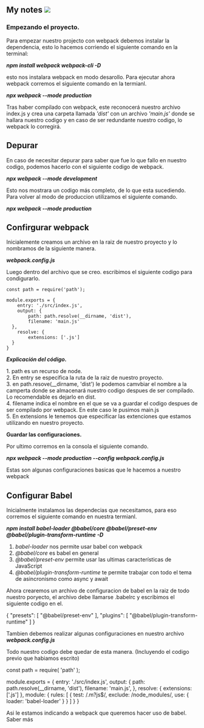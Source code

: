 <h2>My notes <img src="https://img.icons8.com/external-tal-revivo-bold-tal-revivo/24/4a90e2/external-webpack-a-module-bundler-its-main-purpose-is-to-bundle-javascript-files-for-usage-in-a-browser-logo-bold-tal-revivo.png"/></h2>

<h3>Empezando el proyecto.</h3>
<p>
Para empezar nuestro projecto con webpack debemos instalar la
dependencia, esto lo hacemos corriendo el siguiente comando en la
terminal:

  <i><b>npm install webpack webpack-cli -D</b></i>

esto nos instalara webpack en modo desarollo.
Para ejecutar ahora webpack corremos el siguiente comando en la termianl.

<i><b>npx webpack --mode production</b></i>

Tras haber compilado con webpack, este reconocerá nuestro archivo index.js
y crea una carpeta llamada <i>'dist'</i> con un archivo <i>'main.js'</i> donde se hallara nuestro codigo y en caso de ser redundante nuestro codigo, lo webpack lo corregirá.
</p>

<h2>Depurar</h2>

<p>
En caso de necesitar depurar para saber que fue lo que fallo en nuestro codigo, podemos hacerlo con el siguiente codigo de webpack.

  <i><b>npx webpack --mode development</b></i>

Esto nos mostrara un codigo más completo, de lo que esta sucediendo.
Para volver al modo de produccion utilizamos el siguiente comando.

  <i><b>npx webpack --mode production</b></i>
</p>

<h2>Confirgurar webpack</h2>
<p>
Inicialemente creamos un archivo en la raiz de nuestro proyecto y lo nombramos de la siguiente manera.

<i><b>webpack.config.js</b></i>

Luego dentro del archivo que se creo. escribimos el siguiente codigo para condigurarlo.
</p>

	const path = require('path');

	module.exports = {
	    entry: './src/index.js',
	    output: {
	        path: path.resolve(__dirname, 'dist'),
	        filename: 'main.js'
	  },
	    resolve: {
	        extensions: ['.js']
	  }
	}
<i><b>Explicación del código.</b></i>
<p>
1. path es un recurso de node. <br>
2. En entry se especifica la ruta de la raiz de nuestro proyecto.<br>
3. en path.resove(__dirname, 'dist') le podemos camvbiar el nombre a la camperta donde se almacenará nuestro codigo despues de ser compilado. Lo recomendable es dejarlo en dist.<br>
4. filename indica el nombre en el que se va a guardar el codigo despues de ser compilado por webpack. En este caso le pusimos main.js<br>
5. En extensions le tenemos que especificar las extenciones que estamos utilizando en nuestro proyecto.<br>
</p>
<b>Guardar las configuraciones.</b>
<p>
Por ultimo corremos en la consola el siguiente comando.

<i><b>npx webpack --mode production --config webpack.config.js </b></i>

Estas son algunas configuraciones basicas que le hacemos a nuestro webpack
</p>

<h2>Configurar Babel</h2>
<p>
Inicialmente instalamos las dependecias que necesitamos, para eso corremos el siguiente comando en nuestra termianl.

<i><b>npm install babel-loader @babel/core @babel/preset-env @babel/plugin-transform-runtime -D</b></i>

1. <i>babel-loader</i> nos permite usar babel con webpack <br>
2. <i>@babel/core</i> es babel en general<br>
3. <i>@babel/preset-env </i> permite usar las ultimas características de JavaScript<br>
4. <i>@babel/plugin-transform-runtime</i> te permite trabajar con todo el tema de asincronismo como async y await<br>

Ahora crearemos un archivo de configuracion de babel en la raiz de todo nuestro poryecto, el archivo debe llamarse .babelrc y escribimos el siguiente codigo en el.
</p>

{
  "presets": [
    "@babel/preset-env"
  ],
  "plugins": [
    "@babel/plugin-transform-runtime"
  ]
}
<p>
Tambien debemos realizar algunas configuraciones en nuestro archivo <i><b>webpack.config.js</b></i>

Todo nuestro codigo debe quedar de esta manera. (Incluyendo el codigo previo que habiamos escrito)
</p>

const path = require( 'path' );

module.exports = {
  entry: './src/index.js',
  output: {
    path: path.resolve(__dirname, 'dist'),
    filename: 'main.js',
  },
  resolve: {
    extensions: ['.js']
  },
  module: {
    rules: [
      {
        test: /\.m?js$/,
        exclude: /node_modules/,
        use: {
          loader: 'babel-loader'
        }
      }
    ]
  }
}
<p>
Asi le estamos indicando a webpack que queremos hacer uso de babel.
<a hreft="https://platzi.com/blog/que-es-babel/?utm_source=google&utm_medium=cpc&utm_campaign=12915366154&utm_adgroup=&utm_content=&gclid=Cj0KCQjw5-WRBhCKARIsAAId9FmhXFA6fobPhQXLjC8yfP0PrPQ-xV1dcxUPh81l7wJNwyOzp1MigBEaAuqZEALw_wcB&gclsrc=aw.ds ">Saber más</a>
</p>
